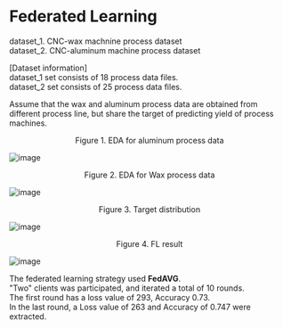# Federated Learning 

dataset_1. CNC-wax machnine process dataset  <br>
dataset_2. CNC-aluminum machine process dataset				

[Dataset information]  
dataset_1 set consists of 18 process data files. <br>
dataset_2 set consists of 25 process data files.	
				
Assume that the wax and aluminum process data are obtained from different process line, but share the target of predicting yield of process machines.
  
<p align="center"> Figure 1. EDA for aluminum process data </p>

![image](https://github.com/SS-yong/Federated-Learning/assets/108441950/0a11d740-b44c-4670-9bb1-cd03a8b976e9)
   
   
<p align="center"> Figure 2. EDA for Wax process data </p>

![image](https://github.com/SS-yong/Federated-Learning/assets/108441950/22e8b017-4350-4fd6-9c88-fc2489b909c0)

   
<p align="center"> Figure 3. Target distribution </p>

![image](https://github.com/SS-yong/Federated-Learning/assets/108441950/221fa888-a29d-4bd0-9f9a-f1b007a237c1)
   
   
<p align="center"> Figure 4. FL result </p>

![image](https://github.com/SS-yong/Federated-Learning/assets/108441950/21d5c170-aa7d-499e-bee0-93a4e3a50350)


The federated learning strategy used **FedAVG**. <br>
"Two" clients was participated, and iterated a total of 10 rounds. <br>
The first round has a loss value of 293, Accuracy 0.73. <br>
In the last round, a Loss value of 263 and Accuracy of 0.747 were extracted. <br>

